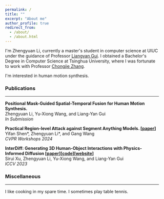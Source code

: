 ```yaml
---
permalink: /
title: ""
excerpt: "About me"
author_profile: true
redirect_from: 
  - /about/
  - /about.html
---
```


I'm Zhengyuan Li, currently a master's student in computer science at UIUC under the guidance of Professor [Liangyan Gui](https://cs.illinois.edu/about/people/department-faculty/lgui). 
I obtained a Bachelor's Degree in Computer Science at Tsinghua University, where I was fortunate to work with Professor [Chongjie Zhang](https://engineering.wustl.edu/faculty/Chongjie-Zhang.html). 

I'm interested in human motion synthesis.

### Publications
------
**Positional Mask-Guided Spatial-Temporal Fusion for Human Motion Synthesis.**  
Zhengyuan Li, Yu-Xiong Wang, and Liang-Yan Gui  
*In Submission*

**Practical Region-level Attack against Segment Anything Models. \[[paper](https://arxiv.org/abs/2404.08255)]**  
Yifan Shen\*, Zhengyuan Li\*, and Gang Wang  
*CVPR Workshops 2024*

**InterDiff: Generating 3D Human-Object Interactions with Physics-Informed Diffusion \[[paper](https://arxiv.org/abs/2306.05421)]\[[code](https://github.com/Sirui-Xu/InterDiff)\]\[[website](https://sirui-xu.github.io/InterDiff/)\]**  
Sirui Xu, Zhengyuan Li, Yu-Xiong Wang, and Liang-Yan Gui  
*ICCV 2023*

### Miscellaneous
------
I like cooking in my spare time. I sometimes play table tennis. 
